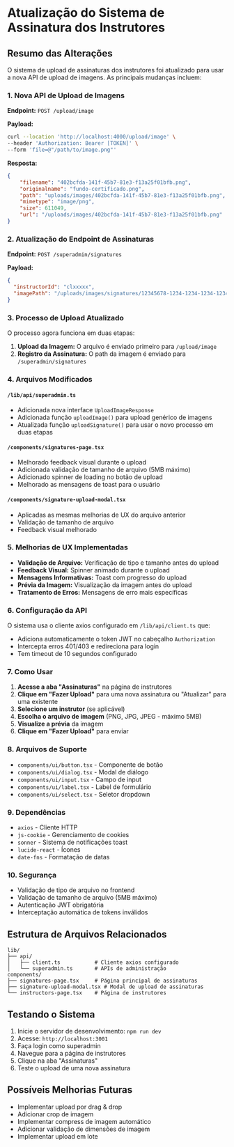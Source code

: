 # Atualização do Sistema de Assinatura dos Instrutores

## Resumo das Alterações

O sistema de upload de assinaturas dos instrutores foi atualizado para usar a nova API de upload de imagens. As principais mudanças incluem:

### 1. Nova API de Upload de Imagens

**Endpoint:** `POST /upload/image`

**Payload:**
```bash
curl --location 'http://localhost:4000/upload/image' \
--header 'Authorization: Bearer [TOKEN]' \
--form 'file=@"/path/to/image.png"'
```

**Resposta:**
```json
{
    "filename": "402bcfda-141f-45b7-81e3-f13a25f01bfb.png",
    "originalname": "fundo-certificado.png",
    "path": "uploads/images/402bcfda-141f-45b7-81e3-f13a25f01bfb.png",
    "mimetype": "image/png",
    "size": 611049,
    "url": "/uploads/images/402bcfda-141f-45b7-81e3-f13a25f01bfb.png"
}
```

### 2. Atualização do Endpoint de Assinaturas

**Endpoint:** `POST /superadmin/signatures`

**Payload:**
```json
{
  "instructorId": "clxxxxx",
  "imagePath": "/uploads/images/signatures/12345678-1234-1234-1234-123456789012.png"
}
```

### 3. Processo de Upload Atualizado

O processo agora funciona em duas etapas:

1. **Upload da Imagem:** O arquivo é enviado primeiro para `/upload/image`
2. **Registro da Assinatura:** O path da imagem é enviado para `/superadmin/signatures`

### 4. Arquivos Modificados

#### `/lib/api/superadmin.ts`
- Adicionada nova interface `UploadImageResponse`
- Adicionada função `uploadImage()` para upload genérico de imagens
- Atualizada função `uploadSignature()` para usar o novo processo em duas etapas

#### `/components/signatures-page.tsx`
- Melhorado feedback visual durante o upload
- Adicionada validação de tamanho de arquivo (5MB máximo)
- Adicionado spinner de loading no botão de upload
- Melhorado as mensagens de toast para o usuário

#### `/components/signature-upload-modal.tsx`
- Aplicadas as mesmas melhorias de UX do arquivo anterior
- Validação de tamanho de arquivo
- Feedback visual melhorado

### 5. Melhorias de UX Implementadas

- **Validação de Arquivo:** Verificação de tipo e tamanho antes do upload
- **Feedback Visual:** Spinner animado durante o upload
- **Mensagens Informativas:** Toast com progresso do upload
- **Prévia da Imagem:** Visualização da imagem antes do upload
- **Tratamento de Erros:** Mensagens de erro mais específicas

### 6. Configuração da API

O sistema usa o cliente axios configurado em `/lib/api/client.ts` que:
- Adiciona automaticamente o token JWT no cabeçalho `Authorization`
- Intercepta erros 401/403 e redireciona para login
- Tem timeout de 10 segundos configurado

### 7. Como Usar

1. **Acesse a aba "Assinaturas"** na página de instrutores
2. **Clique em "Fazer Upload"** para uma nova assinatura ou "Atualizar" para uma existente
3. **Selecione um instrutor** (se aplicável)
4. **Escolha o arquivo de imagem** (PNG, JPG, JPEG - máximo 5MB)
5. **Visualize a prévia** da imagem
6. **Clique em "Fazer Upload"** para enviar

### 8. Arquivos de Suporte

- `components/ui/button.tsx` - Componente de botão
- `components/ui/dialog.tsx` - Modal de diálogo
- `components/ui/input.tsx` - Campo de input
- `components/ui/label.tsx` - Label de formulário
- `components/ui/select.tsx` - Seletor dropdown

### 9. Dependências

- `axios` - Cliente HTTP
- `js-cookie` - Gerenciamento de cookies
- `sonner` - Sistema de notificações toast
- `lucide-react` - Ícones
- `date-fns` - Formatação de datas

### 10. Segurança

- Validação de tipo de arquivo no frontend
- Validação de tamanho de arquivo (5MB máximo)
- Autenticação JWT obrigatória
- Interceptação automática de tokens inválidos

## Estrutura de Arquivos Relacionados

```
lib/
├── api/
│   ├── client.ts           # Cliente axios configurado
│   └── superadmin.ts       # APIs de administração
components/
├── signatures-page.tsx     # Página principal de assinaturas
├── signature-upload-modal.tsx # Modal de upload de assinaturas
└── instructors-page.tsx    # Página de instrutores
```

## Testando o Sistema

1. Inicie o servidor de desenvolvimento: `npm run dev`
2. Acesse: `http://localhost:3001`
3. Faça login como superadmin
4. Navegue para a página de instrutores
5. Clique na aba "Assinaturas"
6. Teste o upload de uma nova assinatura

## Possíveis Melhorias Futuras

- Implementar upload por drag & drop
- Adicionar crop de imagem
- Implementar compress de imagem automático
- Adicionar validação de dimensões de imagem
- Implementar upload em lote
